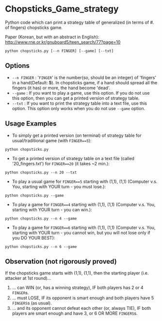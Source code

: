 # Chopsticks_Game_strategy
Python code which can print a strategy table of generalized (in terms of #. of fingers) chopsticks game.

Paper (Korean, but with an abstract in English): http://www.rne.or.kr/gnuboard5/teen_search/77?page=10 


```
python chopsticks.py [--n FINGER] [--game] [--txt]
```

## Options

* `--n FINGER` : '`FINGER`' is the number(so, should be an integer) of 'fingers' in a hand(Default: **5**). In chopsticks game, if a hand should spread all the fingers (it has) or more, the hand become 'dead'. 
* `--game` : If you want to play a game, use this option. If you do not use this option, then you can get a printed version of strategy table.
* `--txt` : If you want to print the strategy table into a text file, use this option. This option only works when you do not use `--game` option.

## Usage Examples

* To simply get a printed version (on terminal) of strategy table for usual/traditional game (with `FINGER==5`):
```
python chopsticks.py
```

* To get a printed version of strategy table on a text file (called '20_fingers.txt') for `FINGER==20` (it takes ~2 min.):
```
python chopsticks.py --n 20 --txt
```

* To play a usual game for `FINGER==5` starting with (1,1), (1,1) (Computer v.s. You, starting with YOUR turn - you must lose.):
```
python chopsticks.py --game
```

* To play a game for `FINGER==4` starting with (1,1), (1,1) (Computer v.s. You, starting with YOUR turn - you can win.):
```
python chopsticks.py --n 4 --game
```

* To play a game for `FINGER==6` starting with (1,1), (1,1) (Computer v.s. You, starting with YOUR turn - you cannot win, but you will not lose only if you DO YOUR BEST):
```
python chopsticks.py --n 6 --game
```

## Observation (not rigorously proved)

If the chopsticks game starts with (1,1), (1,1), then the starting player (i.e. attacker at 1st round)...

1. ... can WIN (or, has a winning strategy), IF both players has 2 or 4 `FINGER`s.
2. ... must LOSE, IF its opponent is smart enough and both players have 5 `FINGERS`s (as usual).
3. ... and its opponent cannot defeat each other (or, always TIE), IF both players are smart enough and have 3, or 6 OR MORE `FINGERS`s.

